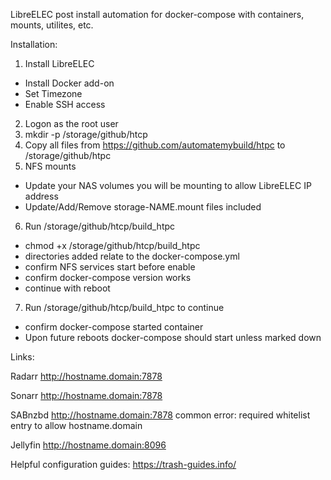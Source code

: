LibreELEC post install automation for docker-compose with containers, mounts, utilites, etc.

Installation:

1. Install LibreELEC
  * Install Docker add-on
  * Set Timezone
  * Enable SSH access
2. Logon as the root user
3. mkdir -p /storage/github/htcp
4. Copy all files from https://github.com/automatemybuild/htpc to /storage/github/htpc
5. NFS mounts
  * Update your NAS volumes you will be mounting to allow LibreELEC IP address 
  * Update/Add/Remove storage-NAME.mount files included 
6. Run /storage/github/htcp/build_htpc
  * chmod +x /storage/github/htcp/build_htpc
  * directories added relate to the docker-compose.yml
  * confirm NFS services start before enable
  * confirm docker-compose version works
  * continue with reboot
7. Run /storage/github/htcp/build_htpc to continue
  * confirm docker-compose started container
  * Upon future reboots docker-compose should start unless marked down

Links: 

Radarr
http://hostname.domain:7878

Sonarr
http://hostname.domain:7878

SABnzbd
http://hostname.domain:7878
common error: required whitelist entry to allow hostname.domain

Jellyfin
http://hostname.domain:8096

Helpful configuration guides:
https://trash-guides.info/
